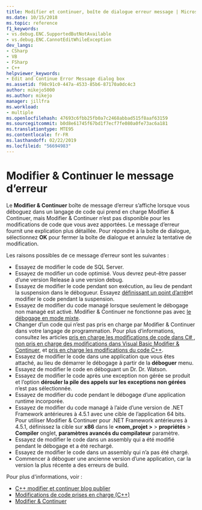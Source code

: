 ```yaml
---
title: Modifier et continuer, boîte de dialogue erreur message | Microsoft Docs
ms.date: 10/15/2018
ms.topic: reference
f1_keywords:
- vs.debug.ENC.SupportedButNotAvailable
- vs.debug.ENC.CannotEditWhileException
dev_langs:
- CSharp
- VB
- FSharp
- C++
helpviewer_keywords:
- Edit and Continue Error Message dialog box
ms.assetid: f98c91c0-447a-4533-85b6-87170a0dc4c3
author: mikejo5000
ms.author: mikejo
manager: jillfra
ms.workload:
- multiple
ms.openlocfilehash: 47693c6fbb25fb0a7c2468abbad515f8aaf63159
ms.sourcegitcommit: b0d8e61745f67bd1f7ecf7fe080a0fe73ac6a181
ms.translationtype: MTE95
ms.contentlocale: fr-FR
ms.lasthandoff: 02/22/2019
ms.locfileid: "56694983"
---
```

# <a name="edit-and-continue-error-message"></a>Modifier & Continuer le message d’erreur

Le **Modifier & Continuer** boîte de message d’erreur s’affiche lorsque vous déboguez dans un langage de code qui prend en charge Modifier & Continuer, mais Modifier & Continuer n’est pas disponible pour les modifications de code que vous avez apportées. Le message d’erreur fournit une explication plus détaillée. Pour répondre à la boîte de dialogue, sélectionnez **OK** pour fermer la boîte de dialogue et annulez la tentative de modification.

Les raisons possibles de ce message d’erreur sont les suivantes :

-   Essayez de modifier le code de SQL Server.
-   Essayez de modifier un code optimisé. Vous devrez peut-être passer d’une version Release à une version debug.
-   Essayez de modifier le code pendant son exécution, au lieu de pendant la suspension dans le débogueur. Essayez [définissant un point d’arrêt](../debugger/using-breakpoints.md)et modifier le code pendant la suspension.
-   Essayez de modifier du code managé lorsque seulement le débogage non managé est activé. Modifier & Continuer ne fonctionne pas avec [le débogage en mode mixte](../debugger/how-to-debug-in-mixed-mode.md).
-   Changer d’un code qui n’est pas pris en charge par Modifier & Continuer dans votre langage de programmation. Pour plus d’informations, consultez les articles [pris en charge les modifications de code dans C# ](supported-code-changes-csharp.md), [non pris en charge des modifications dans Visual Basic Modifier & Continuer](/visualstudio/debugger/supported-code-changes-csharp), et [pris en charge les modifications du code C++](supported-code-changes-cpp.md).
-   Essayez de modifier le code dans une application que vous êtes attaché, au lieu de démarrer le débogage à partir de la **déboguer** menu.
-   Essayez de modifier le code en déboguant un Dr. Dr. Watson.
-   Essayez de modifier le code après une exception non gérée se produit et l’option **dérouler la pile des appels sur les exceptions non gérées** n’est pas sélectionnée.
-   Essayez de modifier du code pendant le débogage d’une application runtime incorporée.
-   Essayez de modifier du code managé à l’aide d’une version de .NET Framework antérieures à 4.5.1 avec une cible de l’application 64 bits. Pour utiliser Modifier & Continuer pour .NET Framework antérieures à 4.5.1, définissez la cible sur **x86** dans le  **\<nom_projet >** > **propriétés**  >  **Compiler** onglet, **paramètres avancés du compilateur** paramètre.
-   Essayez de modifier le code dans un assembly qui a été modifié pendant le débogage et a été rechargé.
-   Essayez de modifier le code dans un assembly qui n’a pas été chargé.
-   Commencer à déboguer une ancienne version d’une application, car la version la plus récente a des erreurs de build.

Pour plus d'informations, voir :
- [C++ modifier et continuer blog publier](https://blogs.msdn.microsoft.com/vcblog/2016/07/01/c-edit-and-continue-in-visual-studio-2015-update-3/)
- [Modifications de code prises en charge (C++)](../debugger/supported-code-changes-cpp.md)
- [Modifier & Continuer](../debugger/edit-and-continue.md)